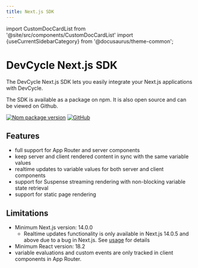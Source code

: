 ```yaml
---
title: Next.js SDK
---
```


import CustomDocCardList from '@site/src/components/CustomDocCardList'
import {useCurrentSidebarCategory} from '@docusaurus/theme-common';

# DevCycle Next.js SDK

The DevCycle Next.js SDK lets you easily integrate your Next.js applications with DevCycle.

<CustomDocCardList items={useCurrentSidebarCategory().items} columnWidth={4} />

The SDK is available as a package on npm. It is also open source and can be viewed on Github.

[![Npm package version](https://badgen.net/npm/v/@devcycle/nextjs-sdk)](https://www.npmjs.com/package/@devcycle/nextjs-sdk)
[![GitHub](https://img.shields.io/github/stars/devcyclehq/js-sdks.svg?style=social&label=Star&maxAge=2592000)](https://github.com/DevCycleHQ/js-sdks/tree/main/sdk/nextjs)


## Features
- full support for App Router and server components
- keep server and client rendered content in sync with the same variable values
- realtime updates to variable values for both server and client components
- support for Suspense streaming rendering with non-blocking variable state retrieval
- support for static page rendering

## Limitations
- Minimum Next.js version: 14.0.0
  - Realtime updates functionality is only available in Next.js 14.0.5 and above due to a bug in Next.js. See [usage](/sdk/client-side-sdks/nextjs/nextjs-usage-app#create-the-devcycle-context-and-export-it) for details
- Minimum React version: 18.2
- variable evaluations and custom events are only tracked in client components in App Router.
